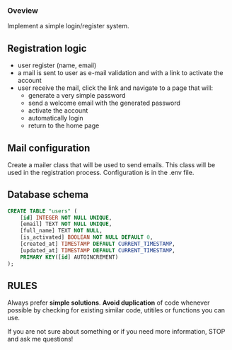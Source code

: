 ### Oveview

Implement a simple login/register system.

## Registration logic

-   user register (name, email)
-   a mail is sent to user as e-mail validation and with a link to activate the account
-   user receive the mail, click the link and navigate to a page that will:
    -   generate a very simple password
    -   send a welcome email with the generated password
    -   activate the account
    -   automatically login
    -   return to the home page

## Mail configuration

Create a mailer class that will be used to send emails.
This class will be used in the registration process.
Configuration is in the .env file.

## Database schema

```sql
CREATE TABLE "users" (
    [id] INTEGER NOT NULL UNIQUE,
    [email] TEXT NOT NULL UNIQUE,
    [full_name] TEXT NOT NULL,
    [is_activated] BOOLEAN NOT NULL DEFAULT 0,
    [created_at] TIMESTAMP DEFAULT CURRENT_TIMESTAMP,
    [updated_at] TIMESTAMP DEFAULT CURRENT_TIMESTAMP,
    PRIMARY KEY([id] AUTOINCREMENT)
);
```

## RULES

Always prefer **simple solutions**.
**Avoid duplication** of code whenever possible by checking for existing similar code, utitiles or functions you can use.

If you are not sure about something or if you need more information, STOP and ask me questions!
